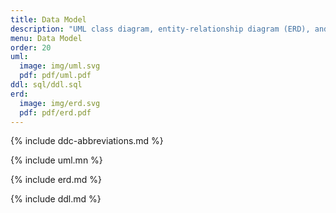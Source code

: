 ```yaml
---
title: Data Model
description: "UML class diagram, entity-relationship diagram (ERD), and DDL."
menu: Data Model
order: 20
uml:
  image: img/uml.svg
  pdf: pdf/uml.pdf
ddl: sql/ddl.sql
erd:
  image: img/erd.svg
  pdf: pdf/erd.pdf
---
```


{% include ddc-abbreviations.md %}

{% include uml.mn %}

{% include erd.md %}

{% include ddl.md %}
